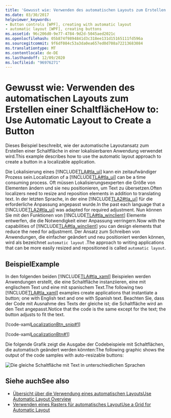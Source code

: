 ```yaml
---
title: 'Gewusst wie: Verwenden des automatischen Layouts zum Erstellen einer Schaltfläche'
ms.date: 03/30/2017
helpviewer_keywords:
- Button controls [WPF], creating with automatic layout
- automatic layout [WPF], creating buttons
ms.assetid: 96c206d0-9e77-4784-9d2d-5045aed2021c
ms.openlocfilehash: 05b874f9894841d3c318ee131d15165111fd596a
ms.sourcegitcommit: 9f6df084c53a3da0ea657ed0d708a72213683084
ms.translationtype: MT
ms.contentlocale: de-DE
ms.lasthandoff: 12/09/2020
ms.locfileid: "96976271"
---
```

# <a name="how-to-use-automatic-layout-to-create-a-button"></a><span data-ttu-id="1da36-102">Gewusst wie: Verwenden des automatischen Layouts zum Erstellen einer Schaltfläche</span><span class="sxs-lookup"><span data-stu-id="1da36-102">How to: Use Automatic Layout to Create a Button</span></span>
<span data-ttu-id="1da36-103">Dieses Beispiel beschreibt, wie der automatische Layoutansatz zum Erstellen einer Schaltfläche in einer lokalisierbaren Anwendung verwendet wird.</span><span class="sxs-lookup"><span data-stu-id="1da36-103">This example describes how to use the automatic layout approach to create a button in a localizable application.</span></span>  
  
 <span data-ttu-id="1da36-104">Die Lokalisierung eines [!INCLUDE[TLA#tla_ui](../../../includes/tlasharptla-ui-md.md)] kann ein zeitaufwändiger Prozess sein.</span><span class="sxs-lookup"><span data-stu-id="1da36-104">Localization of a [!INCLUDE[TLA#tla_ui](../../../includes/tlasharptla-ui-md.md)] can be a time consuming process.</span></span> <span data-ttu-id="1da36-105">Oft müssen Lokalisierungsexperten die Größe von Elementen ändern und sie neu positionieren, um Text zu übersetzen.</span><span class="sxs-lookup"><span data-stu-id="1da36-105">Often localizers need to resize and reposition elements in addition to translating text.</span></span> <span data-ttu-id="1da36-106">In der letzten Sprache, in der eine [!INCLUDE[TLA2#tla_ui](../../../includes/tla2sharptla-ui-md.md)] für die erforderliche Anpassung angepasst wurde.</span><span class="sxs-lookup"><span data-stu-id="1da36-106">In the past each language that a [!INCLUDE[TLA2#tla_ui](../../../includes/tla2sharptla-ui-md.md)] was adapted for required adjustment.</span></span> <span data-ttu-id="1da36-107">Nun können Sie mit den Funktionen von [!INCLUDE[TLA#tla_winclient](../../../includes/tlasharptla-winclient-md.md)] Elemente entwerfen, die die Notwendigkeit einer Anpassung verringern.</span><span class="sxs-lookup"><span data-stu-id="1da36-107">Now with the capabilities of [!INCLUDE[TLA#tla_winclient](../../../includes/tlasharptla-winclient-md.md)] you can design elements that reduce the need for adjustment.</span></span> <span data-ttu-id="1da36-108">Der Ansatz zum Schreiben von Anwendungen, die einfacher geändert und neu positioniert werden können, wird als bezeichnet `automatic layout` .</span><span class="sxs-lookup"><span data-stu-id="1da36-108">The approach to writing applications that can be more easily resized and repositioned is called `automatic layout`.</span></span>  
  
## <a name="example"></a><span data-ttu-id="1da36-109">Beispiel</span><span class="sxs-lookup"><span data-stu-id="1da36-109">Example</span></span>  

<span data-ttu-id="1da36-110">In den folgenden beiden [!INCLUDE[TLA#tla_xaml](../../../includes/tlasharptla-xaml-md.md)] Beispielen werden Anwendungen erstellt, die eine Schaltfläche instanziieren, eine mit englischem Text und eine mit spanischem Text.</span><span class="sxs-lookup"><span data-stu-id="1da36-110">The following two [!INCLUDE[TLA#tla_xaml](../../../includes/tlasharptla-xaml-md.md)] examples create applications that instantiate a button; one with English text and one with Spanish text.</span></span> <span data-ttu-id="1da36-111">Beachten Sie, dass der Code mit Ausnahme des Texts der gleiche ist; die Schaltfläche wird an den Text angepasst.</span><span class="sxs-lookup"><span data-stu-id="1da36-111">Notice that the code is the same except for the text; the button adjusts to fit the text.</span></span>

[!code-xaml[LocalizationBtn_snip#1](~/samples/snippets/csharp/VS_Snippets_Wpf/LocalizationBtn_snip/CS/Pane1.xaml#1)]  
  
[!code-xaml[LocalizationBtn#1](~/samples/snippets/csharp/VS_Snippets_Wpf/LocalizationBtn/CS/Pane1.xaml#1)]  
  
 <span data-ttu-id="1da36-112">Die folgende Grafik zeigt die Ausgabe der Codebeispiele mit Schaltflächen, die automatisch geändert werden könnten:</span><span class="sxs-lookup"><span data-stu-id="1da36-112">The following graphic shows the output of the code samples with auto-resizable buttons:</span></span>
  
 ![Die gleiche Schaltfläche mit Text in unterschiedlichen Sprachen](./media/use-automatic-layout-overview/auto-resizable-button.png)  
  
## <a name="see-also"></a><span data-ttu-id="1da36-114">Siehe auch</span><span class="sxs-lookup"><span data-stu-id="1da36-114">See also</span></span>

- [<span data-ttu-id="1da36-115">Übersicht über die Verwendung eines automatischen Layouts</span><span class="sxs-lookup"><span data-stu-id="1da36-115">Use Automatic Layout Overview</span></span>](use-automatic-layout-overview.md)
- [<span data-ttu-id="1da36-116">Verwenden eines Rasters für automatisches Layout</span><span class="sxs-lookup"><span data-stu-id="1da36-116">Use a Grid for Automatic Layout</span></span>](how-to-use-a-grid-for-automatic-layout.md)
